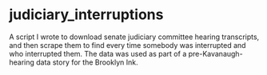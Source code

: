 # judiciary_interruptions
A script I wrote to download senate judiciary committee hearing transcripts, and then scrape them to find every time somebody was interrupted and who interrupted them. The data was used as part of a pre-Kavanaugh-hearing data story for the Brooklyn Ink.
